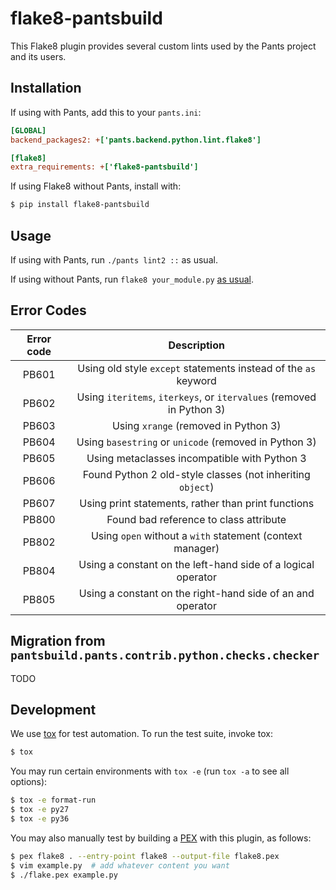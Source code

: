 # flake8-pantsbuild

This Flake8 plugin provides several custom lints used by the Pants project and its users.

## Installation

If using with Pants, add this to your `pants.ini`:

```ini
[GLOBAL]
backend_packages2: +['pants.backend.python.lint.flake8']

[flake8]
extra_requirements: +['flake8-pantsbuild']
```

If using Flake8 without Pants, install with:

```bash
$ pip install flake8-pantsbuild
```

## Usage

If using with Pants, run `./pants lint2 ::` as usual.

If using without Pants, run `flake8 your_module.py` [as usual](http://flake8.pycqa.org/en/latest/user/invocation.html).

## Error Codes

| Error code | Description                                                          |
|:----------:|:--------------------------------------------------------------------:|
| PB601      | Using old style `except` statements instead of the `as` keyword      |
| PB602      | Using `iteritems`, `iterkeys`, or `itervalues` (removed in Python 3) |
| PB603      | Using `xrange` (removed in Python 3)                                 |
| PB604      | Using `basestring` or `unicode` (removed in Python 3)                |
| PB605      | Using metaclasses incompatible with Python 3                         |
| PB606      | Found Python 2 old-style classes (not inheriting `object`)           |
| PB607      | Using print statements, rather than print functions                  |
| PB800      | Found bad reference to class attribute                               |
| PB802      | Using `open` without a `with` statement (context manager)            |
| PB804      | Using a constant on the left-hand side of a logical operator         |
| PB805      | Using a constant on the right-hand side of an and operator           |

## Migration from `pantsbuild.pants.contrib.python.checks.checker`

TODO

## Development

We use [tox](https://testrun.org/tox/en/latest/) for test automation. To run the test suite, invoke tox:

```bash
$ tox
```

You may run certain environments with `tox -e` (run `tox -a` to see all options):

```bash
$ tox -e format-run
$ tox -e py27
$ tox -e py36
```

You may also manually test by building a [PEX](https://github.com/pantsbuild/pex) with this plugin, as follows:

```bash
$ pex flake8 . --entry-point flake8 --output-file flake8.pex
$ vim example.py  # add whatever content you want
$ ./flake.pex example.py
```
